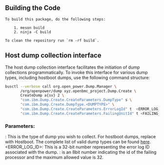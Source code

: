 ## Building the Code

```
To build this package, do the following steps:

    1. meson build
    2. ninja -C build

To clean the repository run `rm -rf build`.
```

## Host dump collection interface

The host dump collection interface facilitates the initiation of dump collections programmatically. To invoke this interface for various dump types, including hostboot dumps, use the following command structure:

```bash
busctl --verbose call org.open_power.Dump.Manager \
       /org/openpower/dump xyz.openbmc_project.Dump.Create \
       CreateDump a{sv} 2 \
       "com.ibm.Dump.Create.CreateParameters.DumpType" s \
       "com.ibm.Dump.Create.DumpType.<DUMPTYPE>" \
       "com.ibm.Dump.Create.CreateParameters.ErrorLogId" t  <ERROR_LOG_ID>
       "com.ibm.Dump.Create.CreateParameters.FailingUnitId" t <FAILING_UNIT_ID>
```
### Parameters:
<DUMPTYPE>: This is the type of dump you wish to collect. For hostboot dumps, replace <DUMPTYPE> with Hostboot. The complete list of valid dump types can be found [here](https://github.com/openbmc/phosphor-dbus-interfaces/blob/master/yaml/com/ibm/Dump/Create.interface.yaml).
<ERROR_LOG_ID>: This is a 32-bit number representing the error log ID associated with the dump.
<FAILING UNIT ID>: is an 8bit number indicating the id of the failing processor
  and the maximum allowed value is 32.
